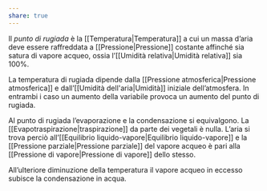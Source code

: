 ```yaml
---
share: true
---
```

Il *punto di rugiada* è la [[Temperatura|Temperatura]] a cui un massa d’aria deve essere raffreddata a [[Pressione|Pressione]] costante affinché sia satura di vapore acqueo, ossia l’[[Umidità relativa|Umidità relativa]] sia 100%.

La temperatura di rugiada dipende dalla [[Pressione atmosferica|Pressione atmosferica]] e dall’[[Umidità dell'aria|Umidità]] iniziale dell’atmosfera. In entrambi i caso un aumento della variabile provoca un aumento del punto di rugiada.

Al punto di rugiada l’evaporazione e la condensazione si equivalgono. La [[Evapotraspirazione|traspirazione]] da parte dei vegetali è nulla.
L’aria si trova perciò all’[[Equilibrio liquido-vapore|Equilibrio liquido-vapore]] e la [[Pressione parziale|Pressione parziale]] del vapore acqueo è pari alla [[Pressione di vapore|Pressione di vapore]] dello stesso.

All’ulteriore diminuzione della temperatura il vapore acqueo in eccesso subisce la condensazione in acqua.

